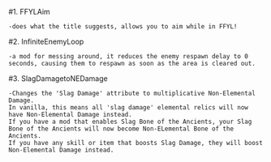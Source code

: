 

  #1. FFYLAim
  
    -does what the title suggests, allows you to aim while in FFYL!
    
  #2. InfiniteEnemyLoop
  
    -a mod for messing around, it reduces the enemy respawn delay to 0 seconds, causing them to respawn as soon as the area is cleared out.
    
  #3. SlagDamagetoNEDamage
  
    -Changes the 'Slag Damage' attribute to multiplicative Non-Elemental Damage.
    In vanilla, this means all 'slag damage' elemental relics will now have Non-Elemental Damage instead.
    If you have a mod that enables Slag Bone of the Ancients, your Slag Bone of the Ancients will now become Non-ELemental Bone of the Ancients.
    If you have any skill or item that boosts Slag Damage, they will boost Non-Elemental Damage instead.
